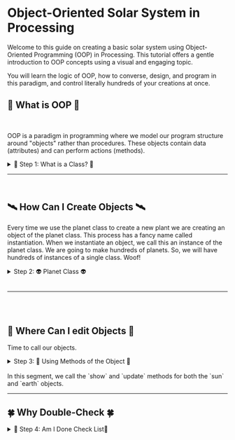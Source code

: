 # Object-Oriented Solar System in Processing

Welcome to this guide on creating a basic solar system using Object-Oriented Programming (OOP) in Processing. This tutorial offers a gentle introduction to OOP concepts using a visual and engaging topic.

You will learn the logic of OOP, how to converse, design, and program in this paradigm, and control literally hundreds of your creations at once.

## 🦄 What is OOP 🦄
<br>

OOP is a paradigm in programming where we model our program structure around "objects" rather than procedures. These objects contain data (attributes) and can perform actions (methods).


<details>
<summary> 🌈 Step 1: What is a Class? 🌈</summary>

In OOP, a class is a blueprint for creating objects. For our solar system, we'll think of each planet as an object, and they will be created from the `Planet` class. This is the class provided to you. You will almost never code from a blank slate, save for research and school :)

While looking, write down 3 questions you have and try to find a method and an attribute. 

<img src="oop.png" alt="meow" width="600" height="500">

Here, the <em>Planet</em> class has attributes (like <em>radius</em> and <em>distance</em>) and methods (like <em>show</em> and <em>update</em>).

<details>

  <summary>🛸🔴👽 Side Quest 🌕🔴🛸 </summary>
  Use NASA's OpenAPI resources to get a real image of Mars from one of their rovers. Report back on how you did this to the class.

<a href="https://api.nasa.gov/"> Application Program Interface (API) </a>

<a href="https://youtu.be/4czjS9h4Fpg?feature=shared"> Mars Landing </a>
</details>

Let's break this down step-by-step by adding new methods and attributes!

</details>

---
<br>


## 🛰️ How Can I Create Objects 🛰️

Every time we use the planet class to create a new plant we are creating an object of the planet class. This process has a fancy name called instantiation. When we instantiate an object, we call this an instance of the planet class. We are going to make hundreds of planets. So, we will have hundreds of instances of a single class. Woof!

<details>
<summary> Step 2: 👽 Planet Class 👽 </summary>
With our class defined & commented on, we can create objects, which are instances of a class. 

<img src="oop_call.png" alt="meow" width="700" height="400">


Here, we've created two objects: `sun` and `earth` from the `Planet` class. This is what we mean by Instance of a class, an object, or to instantiate an object.

</details>
<br>

---

<br>
<br>


## 🚧  Where Can I edit Objects 🚧

Time to call our objects.

<details>
<summary> Step 3: 🧙 Using Methods of the Object 🧙 </summary>

Each object can use the methods defined in the `Planet` class.

<img src="done.png" alt="meow" width="700" height="400">


</details>
<br>
In this segment, we call the `show` and `update` methods for both the `sun` and `earth` objects.

---
## 🍀 Why Double-Check 🍀
<details>
    <summary>🔮 Step 4: Am I Done Check List🔮 </summary>
    
1. 3 instances of planet class
2. 3 unique methods used
3. Art aspect clear
4. Science aspect clear
5. Add a new method to planet-class that will make the planet move
6. Add a new attribute to planet-class
7. User input used
8. Conditional Statement used
9. A TODO programming list for the next class: see steps 9-10
10. Calculate the force of gravity between one of your planets & sun by using their masses irl
11. Make step 10 a new method by first completing step 9 for this task :)

<img src='isthis.jpeg'>
</details>
